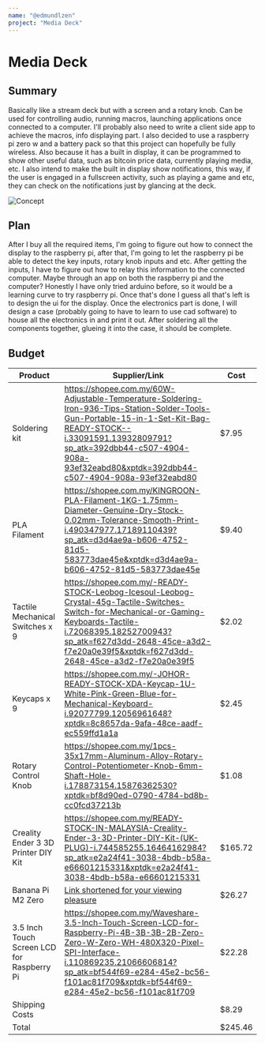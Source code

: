 ```yaml
---
name: "@edmundlzen"
project: "Media Deck"
---
```


# Media Deck

## Summary

Basically like a stream deck but with a screen and a rotary knob. Can be used for controlling audio, running macros, launching applications once connected to a computer. I'll probably also need to write a client side app to achieve the macros, info displaying part. I also decided to use a raspberry pi zero w and a battery pack so that this project can hopefully be fully wireless. Also because it has a built in display, it can be programmed to show other useful data, such as bitcoin price data, currently playing media, etc. I also intend to make the built in display show notifications, this way, if the user is engaged in a fullscreen activity, such as playing a game and etc, they can check on the notifications just by glancing at the deck.

![Concept](https://user-images.githubusercontent.com/12859874/210131267-afd04426-078c-4969-9422-611caf134e07.png)

## Plan

After I buy all the required items, I'm going to figure out how to connect the display to the raspberry pi, after that, I'm going to let the raspberry pi be able to detect the key inputs, rotary knob inputs and etc. After getting the inputs, I have to figure out how to relay this information to the connected computer. Maybe through an app on both the raspberry pi and the computer? Honestly I have only tried arduino before, so it would be a learning curve to try raspberry pi. Once that's done I guess all that's left is to design the ui for the display. Once the electronics part is done, I will design a case (probably going to have to learn to use cad software) to house all the electronics in and print it out. After soldering all the components together, glueing it into the case, it should be complete.

## Budget

| Product         | Supplier/Link                         | Cost   |
| --------------- | ------------------------------------- | ------ |
| Soldering kit | https://shopee.com.my/60W-Adjustable-Temperature-Soldering-Iron-936-Tips-Station-Solder-Tools-Gun-Portable-15-in-1-Set-Kit-Bag-READY-STOCK--i.33091591.13932809791?sp_atk=392dbb44-c507-4904-908a-93ef32eabd80&xptdk=392dbb44-c507-4904-908a-93ef32eabd80 | $7.95 |
| PLA Filament | https://shopee.com.my/KINGROON-PLA-Filament-1KG-1.75mm-Diameter-Genuine-Dry-Stock-0.02mm-Tolerance-Smooth-Print-i.490347977.17189110439?sp_atk=d3d4ae9a-b606-4752-81d5-583773dae45e&xptdk=d3d4ae9a-b606-4752-81d5-583773dae45e | $9.40 |
| Tactile Mechanical Switches x 9 | https://shopee.com.my/-READY-STOCK-Leobog-Icesoul-Leobog-Crystal-45g-Tactile-Switches-Switch-for-Mechanical-or-Gaming-Keyboards-Tactile-i.72068395.18252700943?sp_atk=f627d3dd-2648-45ce-a3d2-f7e20a0e39f5&xptdk=f627d3dd-2648-45ce-a3d2-f7e20a0e39f5 | $2.02 |
| Keycaps x 9 | https://shopee.com.my/-JOHOR-READY-STOCK-XDA-Keycap-1U-White-Pink-Green-Blue-for-Mechanical-Keyboard-i.92077799.12056961648?xptdk=8c8657da-9afa-48ce-aadf-ec559ffd1a1a | $2.45 |
| Rotary Control Knob | https://shopee.com.my/1pcs-35x17mm-Aluminum-Alloy-Rotary-Control-Potentiometer-Knob-6mm-Shaft-Hole-i.178873154.15876362530?xptdk=bf8d90ed-0790-4784-bd8b-cc0fcd37213b | $1.08 |
| Creality Ender 3 3D Printer DIY Kit | https://shopee.com.my/READY-STOCK-IN-MALAYSIA-Creality-Ender-3-3D-Printer-DIY-Kit-(UK-PLUG)-i.744585255.16464162984?sp_atk=e2a24f41-3038-4bdb-b58a-e66601215331&xptdk=e2a24f41-3038-4bdb-b58a-e66601215331  | $165.72 |
| Banana Pi M2 Zero | [Link shortened for your viewing pleasure](https://www.lazada.com.my/products/bpi-m2-zero-bananapi-android-allwinner-h2-banana-pi-is-faster-than-raspberry-pi-zerow-i1936182967-s7792108567.html?clickTrackInfo=query%253Abanana%252Bpi%252Bm2%252Bzero%253Bnid%253A1936182967%253Bsrc%253ALazadaMainSrp%253Brn%253Aa4adf4f3da25f6d5bb3215ded2d7dc7e%253Bregion%253Amy%253Bsku%253A1936182967_MY%253Bprice%253A100018945%253Bclient%253Adesktop%253Bsupplier_id%253A100018945%253Basc_category_id%253A10000493%253Bitem_id%253A1936182967%253Bsku_id%253A7792108567%253Bshop_id%253A61360&fastshipping=0&freeshipping=0&fs_ab=1&fuse_fs=0&lang=en&location=Overseas&price=115.7&priceCompare=&ratingscore=5.0&request_id=a4adf4f3da25f6d5bb3215ded2d7dc7e&review=1&sale=28&search=1&source=search&spm=a2o4k.store_product.list.i40.79b7c8d9svZXkR&stock=1) | $26.27 |
| 3.5 Inch Touch Screen LCD for Raspberry Pi | https://shopee.com.my/Waveshare-3.5-Inch-Touch-Screen-LCD-for-Raspberry-Pi-4B-3B-3B-2B-Zero-Zero-W-Zero-WH-480X320-Pixel-SPI-Interface-i.110869235.21066606814?sp_atk=bf544f69-e284-45e2-bc56-f101ac81f709&xptdk=bf544f69-e284-45e2-bc56-f101ac81f709 | $22.28 |
| Shipping Costs |  | $8.29 |
| Total |  | $245.46 |
